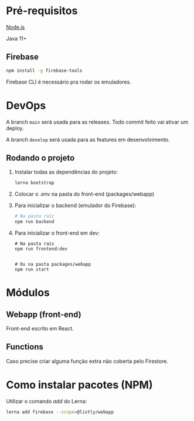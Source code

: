 # Pré-requisitos
[Node.js](https://nodejs.org/en/)

Java 11+

## Firebase
```bash
npm install -g firebase-tools
```

Firebase CLI é necessário pra rodar os emuladores.

# DevOps
A branch ```main``` será usada para as releases. Todo commit feito vai ativar um deploy.

A branch ```develop``` será usada para as features em desenvolvimento.

## Rodando o projeto

1. Instalar todas as dependências do projeto:
    ```bash
    lerna bootstrap
    ```

2. Colocar o .env na pasta do front-end (packages/webapp)

3. Para inicializar o backend (emulador do Firebase):
    ```bash
    # Na pasta raíz
    npm run backend
    ```

3. Para inicializar o front-end em dev:
    ```
    # Na pasta raíz
    npm run frontend:dev


    # Ou na pasta packages/webapp
    npm run start
    ```

# Módulos

## Webapp (front-end)
Front-end escrito em React.

## Functions
Caso precise criar alguma função extra não coberta pelo Firestore.

# Como instalar pacotes (NPM)

Utilizar o comando _add_ do Lerna:
```sh
lerna add firebase --scope=@listly/webapp
```